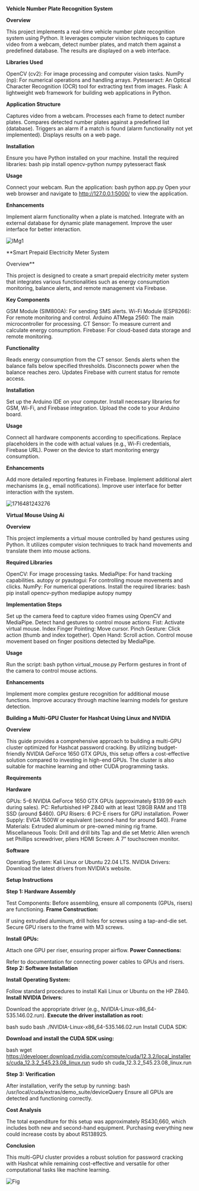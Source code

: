 **Vehicle Number Plate Recognition System**

**Overview**

This project implements a real-time vehicle number plate recognition system using Python. It leverages computer vision techniques to capture video from a webcam, detect number plates, and match them against a predefined database. The results are displayed on a web interface.

**Libraries Used**

OpenCV (cv2): For image processing and computer vision tasks.
NumPy (np): For numerical operations and handling arrays.
Pytesseract: An Optical Character Recognition (OCR) tool for extracting text from images.
Flask: A lightweight web framework for building web applications in Python.

**Application Structure**

Captures video from a webcam.
Processes each frame to detect number plates.
Compares detected number plates against a predefined list (database).
Triggers an alarm if a match is found (alarm functionality not yet implemented).
Displays results on a web page.

**Installation**

Ensure you have Python installed on your machine.
Install the required libraries:
bash
pip install opencv-python numpy pytesseract flask

**Usage**

Connect your webcam.
Run the application:
bash
python app.py
Open your web browser and navigate to http://127.0.0.1:5000/ to view the application.

**Enhancements**

Implement alarm functionality when a plate is matched.
Integrate with an external database for dynamic plate management.
Improve the user interface for better interaction.

![IMg1](https://github.com/user-attachments/assets/2e5cdcac-bfb1-49f4-8576-7432a41986a2)

**Smart Prepaid Electricity Meter System

Overview**

This project is designed to create a smart prepaid electricity meter system that integrates various functionalities such as energy consumption monitoring, balance alerts, and remote management via Firebase.

**Key Components**

GSM Module (SIM800A): For sending SMS alerts.
Wi-Fi Module (ESP8266): For remote monitoring and control.
Arduino ATMega 2560: The main microcontroller for processing.
CT Sensor: To measure current and calculate energy consumption.
Firebase: For cloud-based data storage and remote monitoring.

**Functionality**

Reads energy consumption from the CT sensor.
Sends alerts when the balance falls below specified thresholds.
Disconnects power when the balance reaches zero.
Updates Firebase with current status for remote access.

**Installation**

Set up the Arduino IDE on your computer.
Install necessary libraries for GSM, Wi-Fi, and Firebase integration.
Upload the code to your Arduino board.

**Usage**

Connect all hardware components according to specifications.
Replace placeholders in the code with actual values (e.g., Wi-Fi credentials, Firebase URL).
Power on the device to start monitoring energy consumption.

**Enhancements**

Add more detailed reporting features in Firebase.
Implement additional alert mechanisms (e.g., email notifications).
Improve user interface for better interaction with the system.

![1716481243276](https://github.com/user-attachments/assets/3bdf2bed-e116-4c7e-972b-83789ef22379)

**Virtual Mouse Using Ai**

**Overview**

This project implements a virtual mouse controlled by hand gestures using Python. It utilizes computer vision techniques to track hand movements and translate them into mouse actions.

**Required Libraries**

OpenCV: For image processing tasks.
MediaPipe: For hand tracking capabilities.
autopy or pyautogui: For controlling mouse movements and clicks.
NumPy: For numerical operations.
Install the required libraries:
bash
pip install opencv-python mediapipe autopy numpy

**Implementation Steps**

Set up the camera feed to capture video frames using OpenCV and MediaPipe.
Detect hand gestures to control mouse actions:
Fist: Activate virtual mouse.
Index Finger Pointing: Move cursor.
Pinch Gesture: Click action (thumb and index together).
Open Hand: Scroll action.
Control mouse movement based on finger positions detected by MediaPipe.

**Usage**

Run the script:
bash
python virtual_mouse.py
Perform gestures in front of the camera to control mouse actions.

**Enhancements**

Implement more complex gesture recognition for additional mouse functions.
Improve accuracy through machine learning models for gesture detection.



**Building a Multi-GPU Cluster for Hashcat Using Linux and NVIDIA**

**Overview**

This guide provides a comprehensive approach to building a multi-GPU cluster optimized for Hashcat password cracking. By utilizing budget-friendly NVIDIA GeForce 1650 GTX GPUs, this setup offers a cost-effective solution compared to investing in high-end GPUs. The cluster is also suitable for machine learning and other CUDA programming tasks.

**Requirements**

**Hardware**

GPUs: 5-6 NVIDIA GeForce 1650 GTX GPUs (approximately $139.99 each during sales).
PC: Refurbished HP Z840 with at least 128GB RAM and 1TB SSD (around $460).
GPU Risers: 6 PCI-E risers for GPU installation.
Power Supply: EVGA 1500W or equivalent (second-hand for around $40).
Frame Materials: Extruded aluminum or pre-owned mining rig frame.
Miscellaneous Tools:
Drill and drill bits
Tap and die set
Metric Allen wrench set
Phillips screwdriver, pliers
HDMI Screen: A 7” touchscreen monitor.

**Software**

Operating System: Kali Linux or Ubuntu 22.04 LTS.
NVIDIA Drivers: Download the latest drivers from NVIDIA's website.

**Setup Instructions**

**Step 1: Hardware Assembly**

Test Components: Before assembling, ensure all components (GPUs, risers) are functioning.
**Frame Construction:**

If using extruded aluminum, drill holes for screws using a tap-and-die set.
Secure GPU risers to the frame with M3 screws.

**Install GPUs:**

Attach one GPU per riser, ensuring proper airflow.
**Power Connections:**

Refer to documentation for connecting power cables to GPUs and risers.
**Step 2: Software Installation**

**Install Operating System:**

Follow standard procedures to install Kali Linux or Ubuntu on the HP Z840.
**Install NVIDIA Drivers:**

Download the appropriate driver (e.g., NVIDIA-Linux-x86_64-535.146.02.run).
**Execute the driver installation as root:**

bash
sudo bash ./NVIDIA-Linux-x86_64-535.146.02.run
Install CUDA SDK:

**Download and install the CUDA SDK using:**

bash
wget https://developer.download.nvidia.com/compute/cuda/12.3.2/local_installers/cuda_12.3.2_545.23.08_linux.run
sudo sh cuda_12.3.2_545.23.08_linux.run

**Step 3: Verification**

After installation, verify the setup by running:
bash
/usr/local/cuda/extras/demo_suite/deviceQuery
Ensure all GPUs are detected and functioning correctly.

**Cost Analysis**

The total expenditure for this setup was approximately RS430,660, which includes both new and second-hand equipment. Purchasing everything new could increase costs by about RS138925.

**Conclusion**

This multi-GPU cluster provides a robust solution for password cracking with Hashcat while remaining cost-effective and versatile for other computational tasks like machine learning.

![Fig](https://github.com/user-attachments/assets/e307a875-ba3a-47b6-aaa9-2c6e37ea3ef4)
